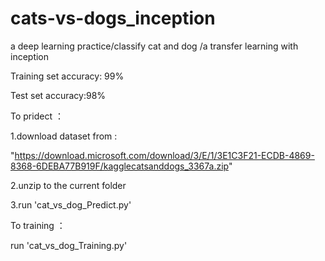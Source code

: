 # cats-vs-dogs_inception
a deep learning practice/classify cat and dog /a transfer learning with inception

Training set accuracy: 99%

Test set accuracy:98%

To pridect ：

  1.download dataset from :
  
  "https://download.microsoft.com/download/3/E/1/3E1C3F21-ECDB-4869-8368-6DEBA77B919F/kagglecatsanddogs_3367a.zip"
  
  2.unzip to the current folder
  
  3.run 'cat_vs_dog_Predict.py'

To training ：

  run 'cat_vs_dog_Training.py'
